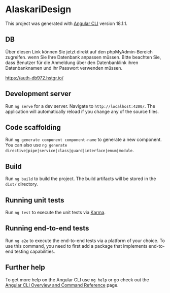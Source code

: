 # AlaskariDesign

This project was generated with [Angular CLI](https://github.com/angular/angular-cli) version 18.1.1.

## DB

Über diesen Link können Sie jetzt direkt auf den phpMyAdmin-Bereich zugreifen. wenn Sie Ihre Datenbank anpassen müssen. Bitte beachten Sie, dass Benutzer für die Anmeldung über den Datenbanklink ihren Datenbanknamen und ihr Passwort verwenden müssen.

https://auth-db972.hstgr.io/

## Development server

Run `ng serve` for a dev server. Navigate to `http://localhost:4200/`. The application will automatically reload if you change any of the source files.

## Code scaffolding

Run `ng generate component component-name` to generate a new component. You can also use `ng generate directive|pipe|service|class|guard|interface|enum|module`.

## Build

Run `ng build` to build the project. The build artifacts will be stored in the `dist/` directory.

## Running unit tests

Run `ng test` to execute the unit tests via [Karma](https://karma-runner.github.io).

## Running end-to-end tests

Run `ng e2e` to execute the end-to-end tests via a platform of your choice. To use this command, you need to first add a package that implements end-to-end testing capabilities.

## Further help

To get more help on the Angular CLI use `ng help` or go check out the [Angular CLI Overview and Command Reference](https://angular.dev/tools/cli) page.
